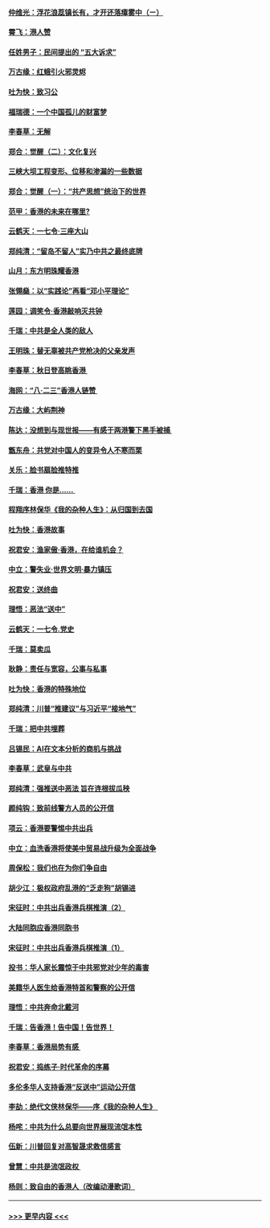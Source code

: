 #### [仲维光：浮花浪蕊镇长有，才开还落瘴雾中（ㄧ）](../pages/nsc993/n11483259.md?t=08281700) 
#### [霄飞：港人赞](../pages/nsc993/n11482957.md?t=08281700) 
#### [任姓男子：民间提出的 “五大诉求”](../pages/nsc993/n11482897.md?t=08281700) 
#### [万古缘：红蛾引火邪灵烬](../pages/nsc993/n11482886.md?t=08281700) 
#### [吐为快：致习公](../pages/nsc993/n11482867.md?t=08281700) 
#### [福瑞德：一个中国孤儿的财富梦](../pages/nsc993/n11482817.md?t=08281700) 
#### [李春草：无解](../pages/nsc993/n11482791.md?t=08281700) 
#### [郑合：觉醒（二）：文化复兴](../pages/nsc993/n11478025.md?t=08281700) 
#### [三峡大坝工程变形、位移和渗漏的一些数据](../pages/nsc993/n11478232.md?t=08281700) 
#### [郑合：觉醒（一）：“共产思想”统治下的世界](../pages/nsc993/n11477663.md?t=08281700) 
#### [范甲：香港的未来在哪里?](../pages/nsc993/n11477249.md?t=08281700) 
#### [云鹤天：一七令·三座大山](../pages/nsc993/n11477192.md?t=08281700) 
#### [郑纯清：“留岛不留人”实乃中共之最终底牌](../pages/nsc993/n11476160.md?t=08281700) 
#### [山月：东方明珠耀香港](../pages/nsc993/n11476077.md?t=08281700) 
#### [张翎燊：以“实践论”再看“邓小平理论”](../pages/nsc993/n11475733.md?t=08281700) 
#### [莲园：调笑令‧香港敲响灭共钟](../pages/nsc993/n11475723.md?t=08281700) 
#### [千瑞：中共是全人类的敌人](../pages/nsc993/n11475329.md?t=08281700) 
#### [王明珠：替无辜被共产党枪决的父亲发声](../pages/nsc993/n11474570.md?t=08281700) 
#### [李春草：秋日登高眺香港 ](../pages/nsc993/n11474491.md?t=08281700) 
#### [海网：“八·二三”香港人链赞 ](../pages/nsc993/n11474538.md?t=08281700) 
#### [万古缘：大屿荆神](../pages/nsc993/n11474401.md?t=08281700) 
#### [陈达：没想到与现世报——有感于两港警下黑手被捕 ](../pages/nsc993/n11472557.md?t=08281700) 
#### [甑东舟：共党对中国人的变异令人不寒而栗](../pages/nsc993/n11472496.md?t=08281700) 
#### [关乐：脸书扇脸推特推](../pages/nsc993/n11472488.md?t=08281700) 
#### [千瑞：香港  你是…… ](../pages/nsc993/n11472459.md?t=08281700) 
#### [程翔序林保华《我的杂种人生》：从归国到去国](../pages/nsc993/n11472369.md?t=08281700) 
#### [吐为快：香港故事](../pages/nsc993/n11471931.md?t=08281700) 
#### [祝君安：渔家傲‧香港，在给谁机会？](../pages/nsc993/n11469718.md?t=08281700) 
#### [中立：警失业‧世界文明‧暴力镇压](../pages/nsc993/n11467566.md?t=08281700) 
#### [祝君安：送终曲](../pages/nsc993/n11467546.md?t=08281700) 
#### [理悟：恶法“送中”](../pages/nsc993/n11467290.md?t=08281700) 
#### [云鹤天：一七令.党史](../pages/nsc993/n11464122.md?t=08281700) 
#### [千瑞：莫卖瓜](../pages/nsc993/n11463014.md?t=08281700) 
#### [耿静：责任与宽容，公事与私事](../pages/nsc993/n11462810.md?t=08281700) 
#### [吐为快：香港的特殊地位](../pages/nsc993/n11462562.md?t=08281700) 
#### [郑纯清：川普“推建议”与习近平“接地气”](../pages/nsc993/n11461683.md?t=08281700) 
#### [千瑞：把中共埋葬](../pages/nsc993/n11461658.md?t=08281700) 
#### [吕锡民：AI在文本分析的商机与挑战](../pages/nsc993/n11460607.md?t=08281700) 
#### [李春草：武皇与中共](../pages/nsc993/n11460589.md?t=08281700) 
#### [郑纯清：强推送中恶法 旨在连根拔瓜秧](../pages/nsc993/n11460526.md?t=08281700) 
#### [颜纯钩：致前线警方人员的公开信](../pages/nsc993/n11459564.md?t=08281700) 
#### [项云：香港要警惕中共出兵](../pages/nsc993/n11459530.md?t=08281700) 
#### [中立：血洗香港将使美中贸易战升级为全面战争](../pages/nsc993/n11459717.md?t=08281700) 
#### [周保松：我们也在为你们争自由](../pages/nsc993/n11459087.md?t=08281700) 
#### [胡少江：极权政府乱港的“乏走狗”胡锡进](../pages/nsc993/n11459051.md?t=08281700) 
#### [宋征时：中共出兵香港兵棋推演（2）](../pages/nsc993/n11458306.md?t=08281700) 
#### [大陆同胞应香港同胞书](../pages/nsc993/n11457241.md?t=08281700) 
#### [宋征时：中共出兵香港兵棋推演（1）](../pages/nsc993/n11455979.md?t=08281700) 
#### [投书：华人家长震惊于中共邪党对少年的毒害](../pages/nsc993/n11454664.md?t=08281700) 
#### [美籍华人医生给香港特首和警察的公开信](../pages/nsc993/n11454599.md?t=08281700) 
#### [理悟：中共奔命北戴河](../pages/nsc993/n11454254.md?t=08281700) 
#### [千瑞：告香港！告中国！告世界！](../pages/nsc993/n11452639.md?t=08281700) 
#### [李春草：香港局势有感 ](../pages/nsc993/n11452364.md?t=08281700) 
#### [祝君安：捣练子‧时代革命的序幕](../pages/nsc993/n11452353.md?t=08281700) 
#### [多伦多华人支持香港“反送中”运动公开信](../pages/nsc993/n11452323.md?t=08281700) 
#### [李劼：绝代文侠林保华——序《我的杂种人生》 ](../pages/nsc993/n11452282.md?t=08281700) 
#### [杨咤：中共为什么总要向世界展现流氓本性](../pages/nsc993/n11448899.md?t=08281700) 
#### [伍新：川普回复对高智晟求救信感言](../pages/nsc993/n11448808.md?t=08281700) 
#### [曾慧：中共是流氓政权 ](../pages/nsc993/n11447277.md?t=08281700) 
#### [杨则：致自由的香港人（改编动漫歌词）](../pages/nsc993/n11447253.md?t=08281700) 

----
#### [ >>> 更早内容 <<< ](../indexes/nsc993-earlier.md)

